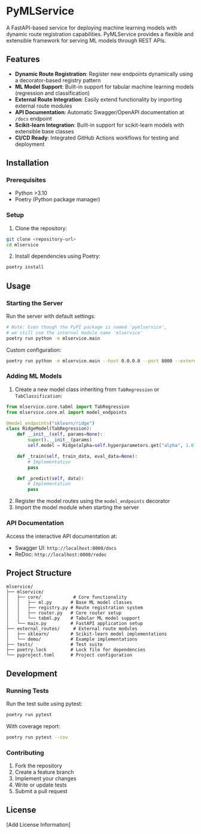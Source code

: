 # PyMLService

A FastAPI-based service for deploying machine learning models with dynamic route registration capabilities. PyMLService provides a flexible and extensible framework for serving ML models through REST APIs.

## Features

- **Dynamic Route Registration**: Register new endpoints dynamically using a decorator-based registry pattern
- **ML Model Support**: Built-in support for tabular machine learning models (regression and classification)
- **External Route Integration**: Easily extend functionality by importing external route modules
- **API Documentation**: Automatic Swagger/OpenAPI documentation at `/docs` endpoint
- **Scikit-learn Integration**: Built-in support for scikit-learn models with extensible base classes
- **CI/CD Ready**: Integrated GitHub Actions workflows for testing and deployment

## Installation

### Prerequisites

- Python >3.10
- Poetry (Python package manager)

### Setup

1. Clone the repository:
```bash
git clone <repository-url>
cd mlservice
```

2. Install dependencies using Poetry:
```bash
poetry install
```

## Usage

### Starting the Server

Run the server with default settings:
```bash
# Note: Even though the PyPI package is named 'pymlservice', 
# we still use the internal module name 'mlservice'
poetry run python -m mlservice.main
```

Custom configuration:
```bash
poetry run python -m mlservice.main --host 0.0.0.0 --port 8000 --external-routines external_routes.sklearn
```

### Adding ML Models

1. Create a new model class inheriting from `TabRegression` or `TabClassification`:

```python
from mlservice.core.tabml import TabRegression
from mlservice.core.ml import model_endpoints

@model_endpoints("sklearn/ridge")
class RidgeModel(TabRegression):
    def __init__(self, params=None):
        super().__init__(params)
        self.model = Ridge(alpha=self.hyperparameters.get("alpha", 1.0))

    def _train(self, train_data, eval_data=None):
        # Implementation
        pass

    def _predict(self, data):
        # Implementation
        pass
```

2. Register the model routes using the `model_endpoints` decorator
3. Import the model module when starting the server

### API Documentation

Access the interactive API documentation at:
- Swagger UI: `http://localhost:8000/docs`
- ReDoc: `http://localhost:8000/redoc`

## Project Structure

```
mlservice/
├── mlservice/
│   ├── core/            # Core functionality
│   │   ├── ml.py       # Base ML model classes
│   │   ├── registry.py # Route registration system
│   │   ├── router.py   # Core router setup
│   │   └── tabml.py    # Tabular ML model support
│   └── main.py         # FastAPI application setup
├── external_routes/     # External route modules
│   ├── sklearn/        # Scikit-learn model implementations
│   └── demo/           # Example implementations
├── tests/              # Test suite
├── poetry.lock         # Lock file for dependencies
└── pyproject.toml      # Project configuration
```

## Development

### Running Tests

Run the test suite using pytest:
```bash
poetry run pytest
```

With coverage report:
```bash
poetry run pytest --cov
```

### Contributing

1. Fork the repository
2. Create a feature branch
3. Implement your changes
4. Write or update tests
5. Submit a pull request

## License

[Add License Information]

